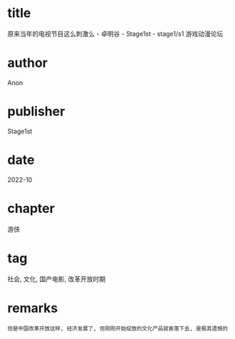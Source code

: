 # title
原来当年的电视节目这么刺激么 - 卓明谷 - Stage1st - stage1/s1 游戏动漫论坛

# author
Anon

# publisher
Stage1st

# date
2022-10

# chapter
游侠

# tag
社会, 文化, 国产电影, 改革开放时期

# remarks
`但是中国改革开放这样, 经济发展了, 但刚刚开始绽放的文化产品就衰落下去, 是极其遗憾的`
